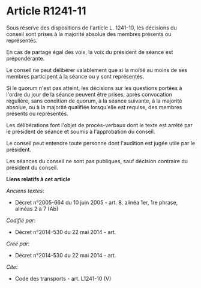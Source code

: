 # Article R1241-11

Sous réserve des dispositions de l'article L. 1241-10, les décisions du conseil sont prises à la majorité absolue des membres
présents ou représentés. 

En cas de partage égal des voix, la voix du président de séance est prépondérante. 

Le conseil ne peut délibérer valablement que si la moitié au moins de ses membres participent à la séance ou y sont
représentés. 

Si le quorum n'est pas atteint, les décisions sur les questions portées à l'ordre du jour de la séance peuvent être prises,
après convocation régulière, sans condition de quorum, à la séance suivante, à la majorité absolue, ou à la majorité
qualifiée lorsqu'elle est requise, des membres présents ou représentés. 

Les délibérations font l'objet de procès-verbaux dont le texte est arrêté par le président de séance et soumis à
l'approbation du conseil. 

Le conseil peut entendre toute personne dont l'audition est jugée utile par le président. 

Les séances du conseil ne sont pas publiques, sauf décision contraire du président du conseil.

**Liens relatifs à cet article**

_Anciens textes_:

  - Décret n°2005-664 du 10 juin 2005 - art. 8, alinéa 1er, 1re phrase, alinéas 2 à 7 (Ab)

_Codifié par_:

  - Décret n°2014-530 du 22 mai 2014 - art.

_Créé par_:

  - Décret n°2014-530 du 22 mai 2014 - art.

_Cite_:

  - Code des transports - art. L1241-10 (V)
